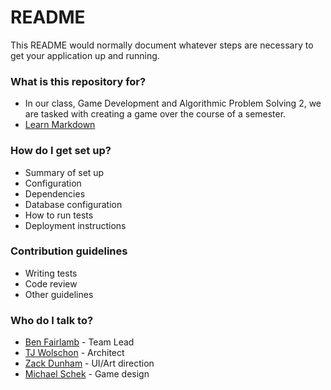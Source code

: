 # README #

This README would normally document whatever steps are necessary to get your application up and running.

### What is this repository for? ###

* In our class, Game Development and Algorithmic Problem Solving 2, we are tasked with creating a game over the course of a semester. 
* [Learn Markdown](https://bitbucket.org/tutorials/markdowndemo)

### How do I get set up? ###

* Summary of set up
* Configuration
* Dependencies
* Database configuration
* How to run tests
* Deployment instructions

### Contribution guidelines ###

* Writing tests
* Code review
* Other guidelines

### Who do I talk to? ###
* [Ben Fairlamb](mailto:btf6119@g.rit.edu) - Team Lead
* [TJ Wolschon](mailto:tjw3948@g.rit.edu) - Architect
* [Zack Dunham](mailto:zsd7200@g.rit.edu) - UI/Art direction
* [Michael Schek](mailto:mjs9513@g.rit.edu) - Game design
